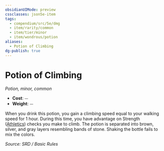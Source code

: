 ```yaml
---
obsidianUIMode: preview
cssclasses: json5e-item
tags:
  - compendium/src/5e/dmg
  - item/rarity/common
  - item/tier/minor
  - item/wondrous/potion
aliases:
  - Potion of Climbing
dg-publish: true
---
```

# Potion of Climbing
*Potion, minor, common*  

- **Cost**: ⏤
- **Weight**: ⏤

When you drink this potion, you gain a climbing speed equal to your walking speed for 1 hour. During this time, you have advantage on Strength ([Athletics](rules/skills.md#Athletics)) checks you make to climb. The potion is separated into brown, silver, and gray layers resembling bands of stone. Shaking the bottle fails to mix the colors.

*Source: SRD / Basic Rules*